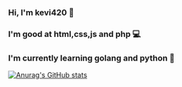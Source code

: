 ### Hi, I'm kevi420 👋
### I'm good at html,css,js and php 💻
### I'm currently learning golang and python 👀

[![Anurag's GitHub stats](https://github-readme-stats.vercel.app/api?username=keVi420)](https://github.com/anuraghazra/github-readme-stats)

